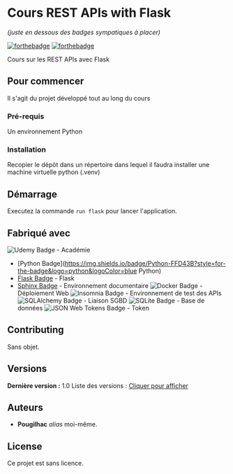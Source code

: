 # Cours REST APIs with Flask
_(juste en dessous des badges sympatiques à placer)_

[![forthebadge](http://forthebadge.com/images/badges/built-with-love.svg)](http://forthebadge.com)  [![forthebadge](http://forthebadge.com/images/badges/powered-by-electricity.svg)](http://forthebadge.com)

Cours sur les REST APIs avec Flask

## Pour commencer

Il s'agit du projet développé tout au long du cours

### Pré-requis

Un environnement Python

### Installation

Recopier le dépôt dans un répertoire dans lequel il faudra installer une machine virtuelle python (.venv)

## Démarrage

Executez la commande ``run flask`` pour lancer l'application.

## Fabriqué avec

![Udemy Badge](https://img.shields.io/badge/Udemy-A435F0?logo=udemy&logoColor=fff&style=plastic) - Académie

* [Python Badge](https://img.shields.io/badge/Python-FFD43B?style=for-the-badge&logo=python&logoColor=blue Python)
* [Flask Badge](https://img.shields.io/badge/Flask-000?logo=flask&logoColor=fff&style=plastic) - Flask
* [Sphinx Badge](https://img.shields.io/badge/Sphinx-000?logo=sphinx&logoColor=fff&style=plastic) - Environnement documentaire
![Docker Badge](https://img.shields.io/badge/Docker-2496ED?logo=docker&logoColor=fff&style=plastic) - Déploiement Web
![Insomnia Badge](https://img.shields.io/badge/Insomnia-4000BF?logo=insomnia&logoColor=fff&style=plastic) - Environnement de test des APIs
![SQLAlchemy Badge](https://img.shields.io/badge/SQLAlchemy-D71F00?logo=sqlalchemy&logoColor=fff&style=plastic) - Liaison SGBD
![SQLite Badge](https://img.shields.io/badge/SQLite-003B57?logo=sqlite&logoColor=fff&style=plastic) - Base de données
![JSON Web Tokens Badge](https://img.shields.io/badge/JSON%20Web%20Tokens-000?logo=jsonwebtokens&logoColor=fff&style=plastic) - Token

## Contributing

Sans objet.

## Versions

**Dernière version :** 1.0
Liste des versions : [Cliquer pour afficher](https://github.com/pougilhac94/REST-APIs-with-FLASK/tags)

## Auteurs

* **Pougilhac** _alias_ moi-même.

## License

Ce projet est sans licence.
